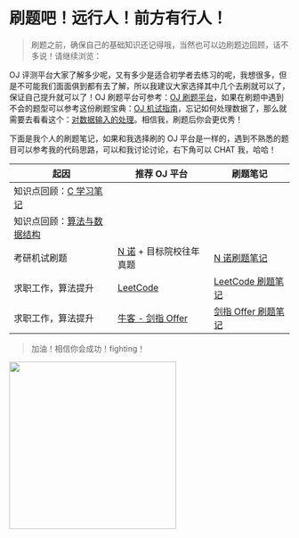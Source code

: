  # 刷题吧！远行人！前方有行人！

> 刷题之前，确保自己的基础知识还记得哦，当然也可以边刷题边回顾，话不多说！请继续浏览：

OJ 评测平台大家了解多少呢，又有多少是适合初学者去练习的呢，我想很多，但是不可能我们面面俱到都有去了解，所以我建议大家选择其中几个去刷就可以了，保证自己提升就可以了！OJ 刷题平台可参考：[OJ 刷题平台](OJ/guide/OJ-websites.md)，如果在刷题中遇到不会的题型可以参考这份刷题宝典：[OJ 机试指南](OJ/guide/computer-exam-guide.md)，忘记如何处理数据了，那么就需要去看看这个：[对数据输入的处理](OJ/guide/数据输入处理.md)。相信我，刷题后你会更优秀！

下面是我个人的刷题笔记，如果和我选择刷的 OJ 平台是一样的，遇到不熟悉的题目可以参考我的代码思路，可以和我讨论讨论，右下角可以 CHAT 我，哈哈！

| 起因                                                     | 推荐 OJ 平台                                                 | 刷题笔记                                                     |
| -------------------------------------------------------- | ------------------------------------------------------------ | ------------------------------------------------------------ |
| 知识点回顾：[C 学习笔记](C/C-Notes.md)                   |                                                              |                                                              |
| 知识点回顾：[算法与数据结构](README?id=⏳-算法与数据结构) |                                                              |                                                              |
| 考研机试刷题                                             | [N 诺](http://noobdream.com/) + 目标院校往年真题             | [N 诺刷题笔记](OJ/n-nuo/n-nuo-key-to-solve.md)               |
| 求职工作，算法提升                                       | [LeetCode](https://leetcode-cn.com/)                         | [LeetCode 刷题笔记](OJ/LeetCode/leetcode-key-to-solve.md)    |
| 求职工作，算法提升                                       | [牛客 - 剑指 Offer](https://www.nowcoder.com/ta/coding-interviews) | [剑指 Offer 刷题笔记](OJ/SwordForOffer/sword-for-offer-key-to-solve.md) |

> 加油！相信你会成功！fighting！

<div ><img src="https://gitee.com/wugenqiang/PictureBed/raw/master/CS-Notes/20200504115137.png" width="300" height="300" /></div>



